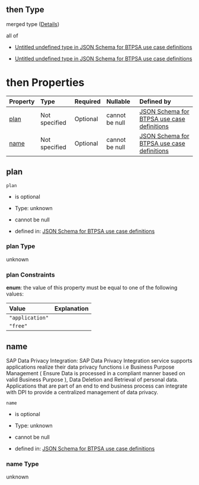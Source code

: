 ## then Type

merged type ([Details](btpsa-usecase-properties-services-items-allof-1-then-allof-31-then.md))

all of

*   [Untitled undefined type in JSON Schema for BTPSA use case definitions](btpsa-usecase-properties-services-items-allof-1-then-allof-31-then-allof-0.md "check type definition")

*   [Untitled undefined type in JSON Schema for BTPSA use case definitions](btpsa-usecase-properties-services-items-allof-1-then-allof-31-then-allof-1.md "check type definition")

# then Properties

| Property      | Type          | Required | Nullable       | Defined by                                                                                                                                                                                                            |
| :------------ | :------------ | :------- | :------------- | :-------------------------------------------------------------------------------------------------------------------------------------------------------------------------------------------------------------------- |
| [plan](#plan) | Not specified | Optional | cannot be null | [JSON Schema for BTPSA use case definitions](btpsa-usecase-properties-services-items-allof-1-then-allof-31-then-properties-plan.md "undefined#/properties/services/items/allOf/1/then/allOf/31/then/properties/plan") |
| [name](#name) | Not specified | Optional | cannot be null | [JSON Schema for BTPSA use case definitions](btpsa-usecase-properties-services-items-allof-1-then-allof-31-then-properties-name.md "undefined#/properties/services/items/allOf/1/then/allOf/31/then/properties/name") |

## plan



`plan`

*   is optional

*   Type: unknown

*   cannot be null

*   defined in: [JSON Schema for BTPSA use case definitions](btpsa-usecase-properties-services-items-allof-1-then-allof-31-then-properties-plan.md "undefined#/properties/services/items/allOf/1/then/allOf/31/then/properties/plan")

### plan Type

unknown

### plan Constraints

**enum**: the value of this property must be equal to one of the following values:

| Value           | Explanation |
| :-------------- | :---------- |
| `"application"` |             |
| `"free"`        |             |

## name

SAP Data Privacy Integration: SAP Data Privacy Integration service supports applications realize their data privacy functions i.e Business Purpose Management ( Ensure Data is processed in a compliant manner based on valid Business Purpose ), Data Deletion and Retrieval of personal data. Applications that are part of an end to end business process can integrate with DPI to provide a centralized management of data privacy.

`name`

*   is optional

*   Type: unknown

*   cannot be null

*   defined in: [JSON Schema for BTPSA use case definitions](btpsa-usecase-properties-services-items-allof-1-then-allof-31-then-properties-name.md "undefined#/properties/services/items/allOf/1/then/allOf/31/then/properties/name")

### name Type

unknown
